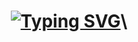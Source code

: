 <h1 align="center">
    <a href="https://git.io/typing-svg"><img src="https://readme-typing-svg.demolab.com?font=Fira+Code&duration=2000&pause=1000&width=435&lines=Hello!+I+am+Sushant+Singh+Sajwan;A+Software+Engineer" alt="Typing SVG" /></a>\

    
